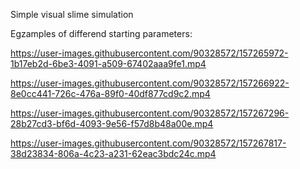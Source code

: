 Simple visual slime simulation

Egzamples of differend starting parameters:


https://user-images.githubusercontent.com/90328572/157265972-1b17eb2d-6be3-4091-a509-67402aaa9fe1.mp4



https://user-images.githubusercontent.com/90328572/157266922-8e0cc441-726c-476a-89f0-40df877cd9c2.mp4



https://user-images.githubusercontent.com/90328572/157267296-28b27cd3-bf6d-4093-9e56-f57d8b48a00e.mp4



https://user-images.githubusercontent.com/90328572/157267817-38d23834-806a-4c23-a231-62eac3bdc24c.mp4

